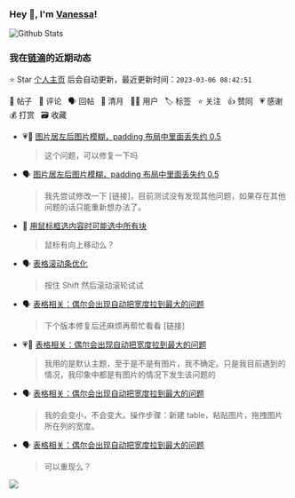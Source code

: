 ### Hey 👋, I'm [Vanessa](http://vanessa.b3log.org/)!

![Github Stats](https://github-readme-stats.vercel.app/api?username=Vanessa219&show_icons=true)

<!--events start -->

### 我在[链滴](https://ld246.com)的近期动态

⭐️ Star [个人主页](https://github.com/Vanessa219/Vanessa219) 后会自动更新，最近更新时间：`2023-03-06 08:42:51`

📝 帖子 &nbsp; 💬 评论 &nbsp; 🗣 回帖 &nbsp; 🌙 清月 &nbsp; 👨‍💻 用户 &nbsp; 🏷️ 标签 &nbsp; ⭐️ 关注 &nbsp; 👍 赞同 &nbsp; 💗 感谢 &nbsp; 💰 打赏 &nbsp; 🗃 收藏

* 💗💬 [图片居左后图片模糊，padding 布局中里面丢失约 0.5](https://ld246.com/article/1677809509055/comment/1677843971404#comments)

  > 这个问题，可以修复一下吗
* 🗣 [图片居左后图片模糊，padding 布局中里面丢失约 0.5](https://ld246.com/article/1677809509055/comment/1677843971404#comments)

  > 我先尝试修改一下 [链接]，目前测试没有发现其他问题，如果存在其他问题的话只能重新想办法了。
* 💬 [用鼠标框选内容时可能选中所有块](https://ld246.com/article/1677832737158/comment/1677846418478#comments)

  > 鼠标有向上移动么？
* 🗣 [表格滚动条优化](https://ld246.com/article/1677047878894/comment/1677843545038#comments)

  > 按住 Shift 然后滚动滚轮试试
* 🗣 [表格相关：偶尔会出现自动把宽度拉到最大的问题](https://ld246.com/article/1677653958472/comment/1677809627179#comments)

  > 下个版本修复后还麻烦再帮忙看看 [链接]
* 💗💬 [表格相关：偶尔会出现自动把宽度拉到最大的问题](https://ld246.com/article/1677653958472/comment/1677809627179#comments)

  > 我用的是默认主题，至于是不是有图片，我不确定。只是我目前遇到的情况，我印象中都是有图片的情况下发生该问题的
* 🗣 [表格相关：偶尔会出现自动把宽度拉到最大的问题](https://ld246.com/article/1677653958472/comment/1677809627179#comments)

  > 我的会变小，不会变大。操作步骤：新建 table，粘贴图片，拖拽图片所在列的宽度。
* 🗣 [表格相关：偶尔会出现自动把宽度拉到最大的问题](https://ld246.com/article/1677653958472/comment/1677658221108#comments)

  > 可以重现么？


<!--events end -->

<a title="Hits" target="_blank" href="https://github.com/Vanessa219/Vanessa219"><img src="https://hits.b3log.org/Vanessa219/Vanessa219.svg"></a>
